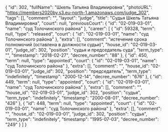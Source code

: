 {
    "id": 302,
    "fullName": "Шкель Татьяна Владимировна",
    "photoURL": "https://members2020by.s3.eu-north-1.amazonaws.com/judge_302",
    "tags": [],
    "comment": "",
    "layout": "judge",
    "title": "Судья Шкель Татьяна Владимировна",
    "court": null,
    "previousCourt": {
        "id": "02-019-03-01",
        "name": "суд Толочинского района"
    },
    "career": [
        {
            "id": 59328,
            "term": null,
            "type": "released",
            "court": {
                "id": "02-019-03-01",
                "name": "суд Толочинского района"
            },
            "extra": [],
            "comment": "истечение срока полномочий (оставлена в должности судьи)",
            "house_id": "02-019-03-01",
            "judge_id": 302,
            "position": "судья и председатель суда",
            "term_type": "",
            "timestamp": "2018-02-27",
            "decree_number": "88"
        },
        {
            "id": 450,
            "term": null,
            "type": "appointed",
            "court": {
                "id": "02-019-03-01",
                "name": "суд Толочинского района"
            },
            "extra": [],
            "comment": "",
            "house_id": "02-019-03-01",
            "judge_id": 302,
            "position": "председатель",
            "term_type": "indefinitely",
            "timestamp": "2000-12-14",
            "decree_number": "676"
        },
        {
            "id": 449,
            "term": null,
            "type": "appointed",
            "court": {
                "id": "02-019-03-01",
                "name": "суд Толочинского района"
            },
            "extra": [],
            "comment": "",
            "house_id": "02-019-03-01",
            "judge_id": 302,
            "position": "судья",
            "term_type": "indefinitely",
            "timestamp": "2000-08-01",
            "decree_number": "426"
        },
        {
            "id": 448,
            "term": null,
            "type": "appointed",
            "court": {
                "id": "02-019-03-01",
                "name": "суд Толочинского района"
            },
            "extra": [],
            "comment": "",
            "house_id": "02-019-03-01",
            "judge_id": 302,
            "position": "судья",
            "term_type": "indefinitely",
            "timestamp": "1995-07-03",
            "decree_number": "249"
        }
    ]
}